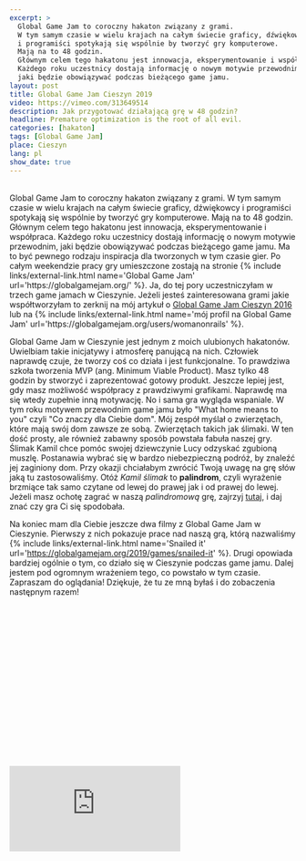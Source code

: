 ```yaml
---
excerpt: >
  Global Game Jam to coroczny hakaton związany z grami.
  W tym samym czasie w wielu krajach na całym świecie graficy, dźwiękowcy
  i programiści spotykają się wspólnie by tworzyć gry komputerowe.
  Mają na to 48 godzin.
  Głównym celem tego hakatonu jest innowacja, eksperymentowanie i współpraca.
  Każdego roku uczestnicy dostają informację o nowym motywie przewodnim,
  jaki będzie obowiązywać podczas bieżącego game jamu.
layout: post
title: Global Game Jam Cieszyn 2019
video: https://vimeo.com/313649514
description: Jak przygotować działającą grę w 48 godzin?
headline: Premature optimization is the root of all evil.
categories: [hakaton]
tags: [Global Game Jam]
place: Cieszyn
lang: pl
show_date: true
---
```


<br>
Global Game Jam to coroczny hakaton związany z grami. W tym samym czasie w wielu krajach na całym świecie graficy, dźwiękowcy i programiści spotykają się wspólnie by tworzyć gry komputerowe. Mają na to 48 godzin. Głównym celem tego hakatonu jest innowacja, eksperymentowanie i współpraca. Każdego roku uczestnicy dostają informację o nowym motywie przewodnim, jaki będzie obowiązywać podczas bieżącego game jamu. Ma to być pewnego rodzaju inspiracja dla tworzonych w tym czasie gier. Po całym weekendzie pracy gry umieszczone zostają na stronie
{% include links/external-link.html name='Global Game Jam' url='https://globalgamejam.org/' %}.
Ja, do tej pory uczestniczyłam w trzech game jamach w Cieszynie. Jeżeli jesteś zainteresowana grami jakie współtworzyłam to zerknij na mój artykuł o <a href="{{ site.baseurl }}/global-game-jam" title="Global Game Jam - Cieszyn 2016">Global Game Jam Cieszyn 2016</a> lub na
{% include links/external-link.html
   name='mój profil na Global Game Jam'
   url='https://globalgamejam.org/users/womanonrails' %}.

Global Game Jam w Cieszynie jest jednym z moich ulubionych hakatonów. Uwielbiam takie inicjatywy i atmosferę panującą na nich. Człowiek naprawdę czuje, że tworzy coś co działa i jest funkcjonalne. To prawdziwa szkoła tworzenia MVP (ang. Minimum Viable Product). Masz tylko 48 godzin by stworzyć i zaprezentować gotowy produkt. Jeszcze lepiej jest, gdy masz możliwość współpracy z prawdziwymi grafikami. Naprawdę ma się wtedy zupełnie inną motywację. No i sama gra wygląda wspaniale. W tym roku motywem przewodnim game jamu było "What home means to you" czyli "Co znaczy dla Ciebie dom". Mój zespół myślał o zwierzętach, które mają swój dom zawsze ze sobą. Zwierzętach takich jak ślimaki. W ten dość prosty, ale również zabawny sposób powstała fabuła naszej gry. Ślimak Kamil chce pomóc swojej dziewczynie Lucy odzyskać zgubioną muszlę. Postanawia wybrać się w bardzo niebezpieczną podróż, by znaleźć jej zaginiony dom. Przy okazji chciałabym zwrócić Twoją uwagę na grę słów jaką tu zastosowaliśmy. Otóż _Kamil ślimak_ to **palindrom**, czyli wyrażenie brzmiące tak samo czytane od lewej do prawej jak i od prawej do lewej. Jeżeli masz ochotę zagrać w naszą _palindromową_ grę, zajrzyj <a href="https://snailed-it.fractalsoft.org/play.html" title="Gra Snailed it - możliwość zagrania" target="_blank" rel="nofollow noopener noreferrer">tutaj</a>, i daj znać czy gra Ci się spodobała.

Na koniec mam dla Ciebie jeszcze dwa filmy z Global Game Jam w Cieszynie. Pierwszy z nich pokazuje prace nad naszą grą, którą nazwaliśmy
{% include links/external-link.html
   name='Snailed it'
   url='https://globalgamejam.org/2019/games/snailed-it' %}.
Drugi opowiada bardziej ogólnie o tym, co działo się w Cieszynie podczas game jamu. Dalej jestem pod ogromnym wrażeniem tego, co powstało w tym czasie. Zapraszam do oglądania! Dziękuje, że tu ze mną byłaś i do zobaczenia następnym razem!

<div class="fluid-width-video-wrapper" style="padding-top: 56.2766%;"><iframe src="https://player.vimeo.com/video/320432291" frameborder="0" webkitallowfullscreen="" mozallowfullscreen="" allowfullscreen="" id="fitvid823973"></iframe></div>
